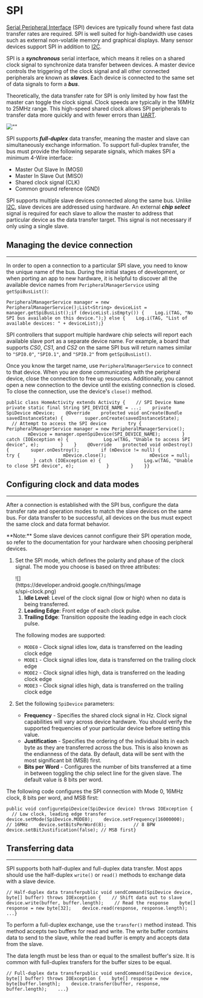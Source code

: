 # SPI


[Serial Peripheral Interface](https://en.wikipedia.org/wiki/Serial_Peripheral_Interface_Bus) (SPI) devices are typically found where fast data transfer rates are required. SPI is well suited for high-bandwidth use cases such as external non-volatile memory and graphical displays. Many sensor devices support SPI in addition to [I2C](https://developer.android.google.cn/things/sdk/pio/i2c.html).

SPI is a **_synchronous_** serial interface, which means it relies on a shared clock signal to synchronize data transfer between devices. A master device controls the triggering of the clock signal and all other connected peripherals are known as **_slaves_**. Each device is connected to the same set of data signals to form a **_bus_**.

Theoretically, the data transfer rate for SPI is only limited by how fast the master can toggle the clock signal. Clock speeds are typically in the 16MHz to 25MHz range. This high-speed shared clock allows SPI peripherals to transfer data more quickly and with fewer errors than [UART](https://developer.android.google.cn/things/sdk/pio/uart.html).

![""](https://developer.android.google.cn/things/images/spi-connections.png)

SPI supports **_full-duplex_** data transfer, meaning the master and slave can simultaneously exchange information. To support full-duplex transfer, the bus must provide the following separate signals, which makes SPI a minimum 4-Wire interface:

*   Master Out Slave In (MOSI)
*   Master In Slave Out (MISO)
*   Shared clock signal (CLK)
*   Common ground reference (GND)

SPI supports multiple slave devices connected along the same bus. Unlike [I2C](https://developer.android.google.cn/things/sdk/pio/i2c.html), slave devices are addressed using hardware. An external **_chip select_** signal is required for each slave to allow the master to address that particular device as the data transfer target. This signal is not necessary if only using a single slave.

## Managing the device connection

* * *

In order to open a connection to a particular SPI slave, you need to know the unique name of the bus. During the initial stages of development, or when porting an app to new hardware, it is helpful to discover all the available device names from `PeripheralManagerService` using `getSpiBusList()`:

    PeripheralManagerService manager = new PeripheralManagerService();List<String> deviceList = manager.getSpiBusList();if (deviceList.isEmpty()) {    Log.i(TAG, "No SPI bus available on this device.");} else {    Log.i(TAG, "List of available devices: " + deviceList);}

SPI controllers that support multiple hardware chip selects will report each available slave port as a separate device name. For example, a board that supports _CS0_, _CS1_, and _CS2_ on the same SPI bus will return names similar to `"SPI0.0"`, `"SPI0.1"`, and `"SPI0.2"` from `getSpiBusList()`.

Once you know the target name, use `PeripheralManagerService` to connect to that device. When you are done communicating with the peripheral device, close the connection to free up resources. Additionally, you cannot open a new connection to the device until the existing connection is closed. To close the connection, use the device's `close()` method.

    public class HomeActivity extends Activity {    // SPI Device Name    private static final String SPI_DEVICE_NAME = ...;    private SpiDevice mDevice;    @Override    protected void onCreate(Bundle savedInstanceState) {        super.onCreate(savedInstanceState);        // Attempt to access the SPI device        try {            PeripheralManagerService manager = new PeripheralManagerService();            mDevice = manager.openSpiDevice(SPI_DEVICE_NAME);        } catch (IOException e) {             Log.w(TAG, "Unable to access SPI device", e);        }    }    @Override    protected void onDestroy() {        super.onDestroy();        if (mDevice != null) {            try {                mDevice.close();                mDevice = null;            } catch (IOException e) {                Log.w(TAG, "Unable to close SPI device", e);            }        }    }}

## Configuring clock and data modes

* * *

After a connection is established with the SPI bus, configure the data transfer rate and operation modes to match the slave devices on the same bus. For data transfer to be successful, all devices on the bus must expect the same clock and data format behavior.

<aside class="note">**Note:** <span>Some slave devices cannot configure their SPI operation mode, so refer to the documentation for your hardware when choosing peripheral devices.</span></aside>

1.  Set the SPI mode, which defines the polarity and phase of the clock signal. The mode you choose is based on three attributes:

    <div class="figure" style="width:336px" id="fig-spi-clock">![](https://developer.android.google.cn/things/images/spi-clock.png)</div>

    1.  **Idle Level**: Level of the clock signal (low or high) when no data is being transferred.
    2.  **Leading Edge**: Front edge of each clock pulse.
    3.  **Trailing Edge**: Transition opposite the leading edge in each clock pulse.

    The following modes are supported:

    *   `MODE0` - Clock signal idles low, data is transferred on the leading clock edge
    *   `MODE1` - Clock signal idles low, data is transferred on the trailing clock edge
    *   `MODE2` - Clock signal idles high, data is transferred on the leading clock edge
    *   `MODE3` - Clock signal idles high, data is transferred on the trailing clock edge
2.  Set the following `SpiDevice` parameters:

    *   **Frequency** - Specifies the shared clock signal in Hz. Clock signal capabilities will vary across device hardware. You should verify the supported frequencies of your particular device before setting this value.
    *   **Justification** - Specifies the ordering of the individual bits in each byte as they are transferred across the bus. This is also known as the endianness of the data. By default, data will be sent with the most significant bit (MSB) first.
    *   **Bits per Word** - Configures the number of bits transferred at a time in between toggling the chip select line for the given slave. The default value is 8 bits per word.

The following code configures the SPI connection with Mode 0, 16MHz clock, 8 bits per word, and MSB first:

    public void configureSpiDevice(SpiDevice device) throws IOException {    // Low clock, leading edge transfer    device.setMode(SpiDevice.MODE0);    device.setFrequency(16000000);     // 16MHz    device.setBitsPerWord(8);          // 8 BPW    device.setBitJustification(false); // MSB first}

## Transferring data

* * *

SPI supports both half-duplex and full-duplex data transfer. Most apps should use the half-duplex `write()` or `read()` methods to exchange data with a slave device.

    // Half-duplex data transferpublic void sendCommand(SpiDevice device, byte[] buffer) throws IOException {    // Shift data out to slave    device.write(buffer, buffer.length);    // Read the response    byte[] response = new byte[32];    device.read(response, response.length);    ...}

To perform a full-duplex exchange, use the `transfer()` method instead. This method accepts two buffers for read and write. The write buffer contains data to send to the slave, while the read buffer is empty and accepts data from the slave.

The data length must be less than or equal to the smallest buffer's size. It is common with full-duplex transfers for the buffer sizes to be equal.

    // Full-duplex data transferpublic void sendCommand(SpiDevice device, byte[] buffer) throws IOException {    byte[] response = new byte[buffer.length];    device.transfer(buffer, response, buffer.length);    ...}

